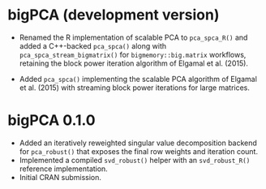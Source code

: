 # bigPCA (development version)

* Renamed the R implementation of scalable PCA to `pca_spca_R()` and added a
  C++-backed `pca_spca()` along with `pca_spca_stream_bigmatrix()` for
  `bigmemory::big.matrix` workflows, retaining the block power iteration
  algorithm of Elgamal et al. (2015).

* Added `pca_spca()` implementing the scalable PCA algorithm of Elgamal et al.
  (2015) with streaming block power iterations for large matrices.

# bigPCA 0.1.0

* Added an iteratively reweighted singular value decomposition backend for
  `pca_robust()` that exposes the final row weights and iteration count.
* Implemented a compiled `svd_robust()` helper with an `svd_robust_R()`
  reference implementation.
* Initial CRAN submission.

